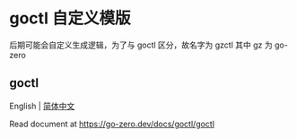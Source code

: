 # goctl 自定义模版

后期可能会自定义生成逻辑，为了与 goctl 区分，故名字为 gzctl 其中 gz 为 go-zero 

## goctl

English | [简体中文](readme-cn.md)

Read document at https://go-zero.dev/docs/goctl/goctl